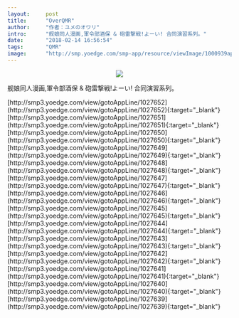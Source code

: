 ```yaml
---
layout:     post
title:      "OverQMR"
author:     "作者：ユメのオワリ"
intro:      "舰娘同人漫画,軍令部酒保 & 砲雷撃戦!よーい! 合同演習系列。"
date:       "2018-02-14 16:56:54"
tags:       "QMR"
image:      "http://smp.yoedge.com/smp-app/resource/viewImage/1000939appline.png"
---
```

<div style="text-align: center">
<p><img src="http://smp.yoedge.com/smp-app/resource/viewImage/1000939appline.png"/></p>
</div>
<p class="post-meta">
<span>舰娘同人漫画,軍令部酒保 & 砲雷撃戦!よーい! 合同演習系列。</span>
</p>
[http://smp3.yoedge.com/view/gotoAppLine/1027652](http://smp3.yoedge.com/view/gotoAppLine/1027652){:target="_blank"}
[http://smp3.yoedge.com/view/gotoAppLine/1027651](http://smp3.yoedge.com/view/gotoAppLine/1027651){:target="_blank"}
[http://smp3.yoedge.com/view/gotoAppLine/1027650](http://smp3.yoedge.com/view/gotoAppLine/1027650){:target="_blank"}
[http://smp3.yoedge.com/view/gotoAppLine/1027649](http://smp3.yoedge.com/view/gotoAppLine/1027649){:target="_blank"}
[http://smp3.yoedge.com/view/gotoAppLine/1027648](http://smp3.yoedge.com/view/gotoAppLine/1027648){:target="_blank"}
[http://smp3.yoedge.com/view/gotoAppLine/1027647](http://smp3.yoedge.com/view/gotoAppLine/1027647){:target="_blank"}
[http://smp3.yoedge.com/view/gotoAppLine/1027646](http://smp3.yoedge.com/view/gotoAppLine/1027646){:target="_blank"}
[http://smp3.yoedge.com/view/gotoAppLine/1027645](http://smp3.yoedge.com/view/gotoAppLine/1027645){:target="_blank"}
[http://smp3.yoedge.com/view/gotoAppLine/1027644](http://smp3.yoedge.com/view/gotoAppLine/1027644){:target="_blank"}
[http://smp3.yoedge.com/view/gotoAppLine/1027643](http://smp3.yoedge.com/view/gotoAppLine/1027643){:target="_blank"}
[http://smp3.yoedge.com/view/gotoAppLine/1027642](http://smp3.yoedge.com/view/gotoAppLine/1027642){:target="_blank"}
[http://smp3.yoedge.com/view/gotoAppLine/1027641](http://smp3.yoedge.com/view/gotoAppLine/1027641){:target="_blank"}
[http://smp3.yoedge.com/view/gotoAppLine/1027640](http://smp3.yoedge.com/view/gotoAppLine/1027640){:target="_blank"}
[http://smp3.yoedge.com/view/gotoAppLine/1027639](http://smp3.yoedge.com/view/gotoAppLine/1027639){:target="_blank"}


